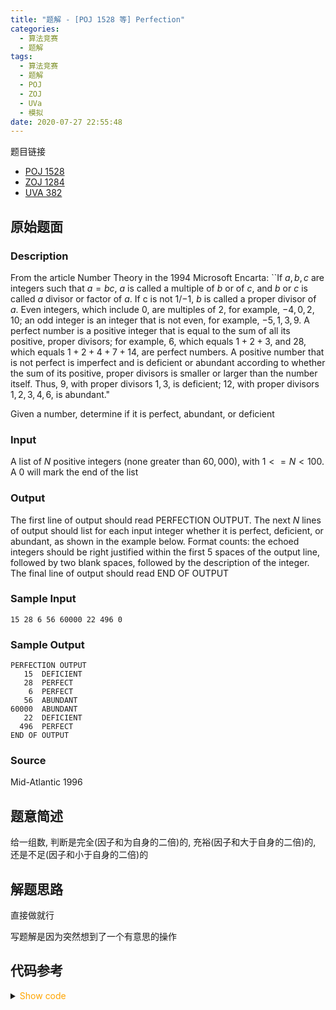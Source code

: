 ```yaml
---
title: "题解 - [POJ 1528 等] Perfection"
categories:
  - 算法竞赛
  - 题解
tags:
  - 算法竞赛
  - 题解
  - POJ
  - ZOJ
  - UVa
  - 模拟
date: 2020-07-27 22:55:48
---
```


题目链接

- [POJ 1528](https://vjudge.net/problem/POJ-1528/origin)
- [ZOJ 1284](https://vjudge.net/problem/ZOJ-1284/origin)
- [UVA 382](https://vjudge.net/problem/UVA-382/origin)

<!-- more -->

## 原始题面

### Description

From the article Number Theory in the 1994 Microsoft Encarta: ``If $a, b, c$ are integers such that $a = bc$, $a$ is called a multiple of $b$ or of $c$, and $b$ or $c$ is called $a$ divisor or factor of $a$. If c is not $1$/$-1$, $b$ is called a proper divisor of $a$. Even integers, which include $0$, are multiples of $2$, for example, $-4, 0, 2, 10$; an odd integer is an integer that is not even, for example, $-5, 1, 3, 9$. A perfect number is a positive integer that is equal to the sum of all its positive, proper divisors; for example, $6$, which equals $1 + 2 + 3$, and $28$, which equals $1 + 2 + 4 + 7 + 14$, are perfect numbers. A positive number that is not perfect is imperfect and is deficient or abundant according to whether the sum of its positive, proper divisors is smaller or larger than the number itself. Thus, $9$, with proper divisors $1, 3$, is deficient; $12$, with proper divisors $1, 2, 3, 4, 6$, is abundant."

Given a number, determine if it is perfect, abundant, or deficient

### Input

A list of $N$ positive integers (none greater than $60,000$), with $1 <= N < 100$. A $0$ will mark the end of the list

### Output

The first line of output should read PERFECTION OUTPUT. The next $N$ lines of output should list for each input integer whether it is perfect, deficient, or abundant, as shown in the example below. Format counts: the echoed integers should be right justified within the first $5$ spaces of the output line, followed by two blank spaces, followed by the description of the integer. The final line of output should read END OF OUTPUT

### Sample Input

```input1
15 28 6 56 60000 22 496 0
```

### Sample Output

```output1
PERFECTION OUTPUT
   15  DEFICIENT
   28  PERFECT
    6  PERFECT
   56  ABUNDANT
60000  ABUNDANT
   22  DEFICIENT
  496  PERFECT
END OF OUTPUT
```

### Source

Mid-Atlantic 1996

## 题意简述

给一组数, 判断是完全(因子和为自身的二倍)的, 充裕(因子和大于自身的二倍)的, 还是不足(因子和小于自身的二倍)的

## 解题思路

直接做就行

写题解是因为突然想到了一个有意思的操作

## 代码参考

<details>
<summary><font color='orange'>Show code</font></summary>

{% icodeweb cpa_cpp title:POJ_1528 POJ/1528/0.cpp %}

</details>
